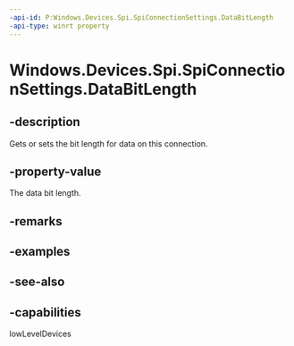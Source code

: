 ----api-id: P:Windows.Devices.Spi.SpiConnectionSettings.DataBitLength
-api-type: winrt property
---<!-- Property syntaxpublic int DataBitLength { get;  set; }--># Windows.Devices.Spi.SpiConnectionSettings.DataBitLength## -descriptionGets or sets the bit length for data on this connection.## -property-valueThe data bit length.## -remarks## -examples## -see-also## -capabilitieslowLevelDevices